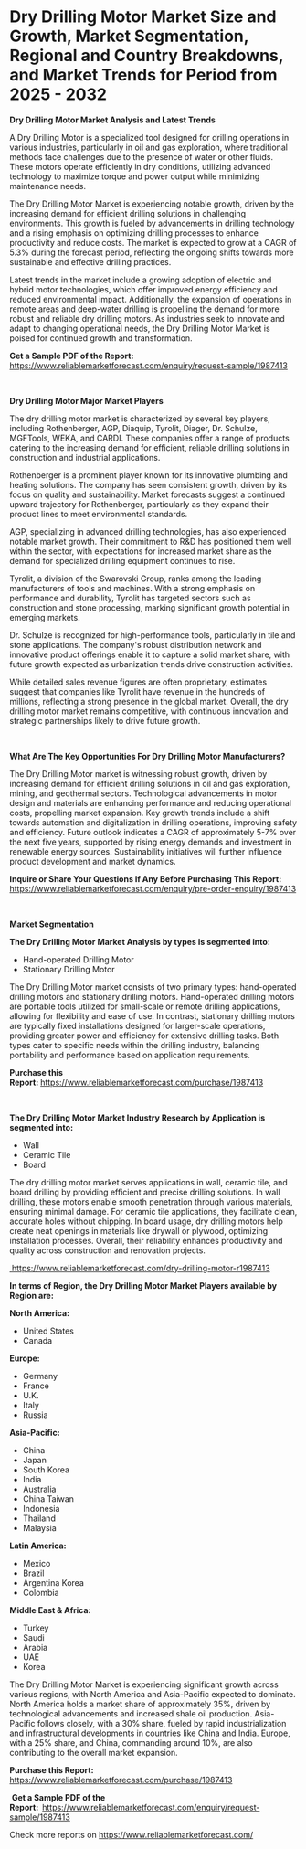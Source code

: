 <p><h1>Dry Drilling Motor Market Size and Growth, Market Segmentation, Regional and Country Breakdowns, and Market Trends for Period from 2025 -  2032</h1></p><p><strong>Dry Drilling Motor Market Analysis and Latest Trends</strong></p>
<p><p>A Dry Drilling Motor is a specialized tool designed for drilling operations in various industries, particularly in oil and gas exploration, where traditional methods face challenges due to the presence of water or other fluids. These motors operate efficiently in dry conditions, utilizing advanced technology to maximize torque and power output while minimizing maintenance needs.</p><p>The Dry Drilling Motor Market is experiencing notable growth, driven by the increasing demand for efficient drilling solutions in challenging environments. This growth is fueled by advancements in drilling technology and a rising emphasis on optimizing drilling processes to enhance productivity and reduce costs. The market is expected to grow at a CAGR of 5.3% during the forecast period, reflecting the ongoing shifts towards more sustainable and effective drilling practices.</p><p>Latest trends in the market include a growing adoption of electric and hybrid motor technologies, which offer improved energy efficiency and reduced environmental impact. Additionally, the expansion of operations in remote areas and deep-water drilling is propelling the demand for more robust and reliable dry drilling motors. As industries seek to innovate and adapt to changing operational needs, the Dry Drilling Motor Market is poised for continued growth and transformation.</p></p>
<p><strong>Get a Sample PDF of the Report:&nbsp;</strong> <a href="https://www.reliablemarketforecast.com/enquiry/request-sample/1987413?utm_campaign=2750&utm_medium=2&utm_source=Github&utm_content=ia&utm_term=02032025&utm_id=dry-drilling-motor">https://www.reliablemarketforecast.com/enquiry/request-sample/1987413</a></p>
<p>&nbsp;</p>
<p><strong>Dry Drilling Motor Major Market Players</strong></p>
<p><p>The dry drilling motor market is characterized by several key players, including Rothenberger, AGP, Diaquip, Tyrolit, Diager, Dr. Schulze, MGFTools, WEKA, and CARDI. These companies offer a range of products catering to the increasing demand for efficient, reliable drilling solutions in construction and industrial applications.</p><p>Rothenberger is a prominent player known for its innovative plumbing and heating solutions. The company has seen consistent growth, driven by its focus on quality and sustainability. Market forecasts suggest a continued upward trajectory for Rothenberger, particularly as they expand their product lines to meet environmental standards.</p><p>AGP, specializing in advanced drilling technologies, has also experienced notable market growth. Their commitment to R&D has positioned them well within the sector, with expectations for increased market share as the demand for specialized drilling equipment continues to rise.</p><p>Tyrolit, a division of the Swarovski Group, ranks among the leading manufacturers of tools and machines. With a strong emphasis on performance and durability, Tyrolit has targeted sectors such as construction and stone processing, marking significant growth potential in emerging markets.</p><p>Dr. Schulze is recognized for high-performance tools, particularly in tile and stone applications. The company's robust distribution network and innovative product offerings enable it to capture a solid market share, with future growth expected as urbanization trends drive construction activities.</p><p>While detailed sales revenue figures are often proprietary, estimates suggest that companies like Tyrolit have revenue in the hundreds of millions, reflecting a strong presence in the global market. Overall, the dry drilling motor market remains competitive, with continuous innovation and strategic partnerships likely to drive future growth.</p></p>
<p>&nbsp;</p>
<p><strong>What Are The Key Opportunities For Dry Drilling Motor Manufacturers?</strong></p>
<p><p>The Dry Drilling Motor market is witnessing robust growth, driven by increasing demand for efficient drilling solutions in oil and gas exploration, mining, and geothermal sectors. Technological advancements in motor design and materials are enhancing performance and reducing operational costs, propelling market expansion. Key growth trends include a shift towards automation and digitalization in drilling operations, improving safety and efficiency. Future outlook indicates a CAGR of approximately 5-7% over the next five years, supported by rising energy demands and investment in renewable energy sources. Sustainability initiatives will further influence product development and market dynamics.</p></p>
<p><strong>Inquire or Share Your Questions If Any Before Purchasing This Report:</strong> <a href="https://www.reliablemarketforecast.com/enquiry/pre-order-enquiry/1987413?utm_campaign=2750&utm_medium=2&utm_source=Github&utm_content=ia&utm_term=02032025&utm_id=dry-drilling-motor">https://www.reliablemarketforecast.com/enquiry/pre-order-enquiry/1987413</a></p>
<p>&nbsp;</p>
<p><strong>Market Segmentation</strong></p>
<p><strong>The Dry Drilling Motor Market Analysis by types is segmented into:</strong></p>
<p><ul><li>Hand-operated Drilling Motor</li><li>Stationary Drilling Motor</li></ul></p>
<p><p>The Dry Drilling Motor market consists of two primary types: hand-operated drilling motors and stationary drilling motors. Hand-operated drilling motors are portable tools utilized for small-scale or remote drilling applications, allowing for flexibility and ease of use. In contrast, stationary drilling motors are typically fixed installations designed for larger-scale operations, providing greater power and efficiency for extensive drilling tasks. Both types cater to specific needs within the drilling industry, balancing portability and performance based on application requirements.</p></p>
<p><strong>Purchase this Report:&nbsp;</strong><a href="https://www.reliablemarketforecast.com/purchase/1987413?utm_campaign=2750&utm_medium=2&utm_source=Github&utm_content=ia&utm_term=02032025&utm_id=dry-drilling-motor">https://www.reliablemarketforecast.com/purchase/1987413</a></p>
<p>&nbsp;</p>
<p><strong>The Dry Drilling Motor Market Industry Research by Application is segmented into:</strong></p>
<p><ul><li>Wall</li><li>Ceramic Tile</li><li>Board</li></ul></p>
<p><p>The dry drilling motor market serves applications in wall, ceramic tile, and board drilling by providing efficient and precise drilling solutions. In wall drilling, these motors enable smooth penetration through various materials, ensuring minimal damage. For ceramic tile applications, they facilitate clean, accurate holes without chipping. In board usage, dry drilling motors help create neat openings in materials like drywall or plywood, optimizing installation processes. Overall, their reliability enhances productivity and quality across construction and renovation projects.</p></p>
<p><a href="https://www.reliablemarketforecast.com/dry-drilling-motor-r1987413?utm_campaign=2750&utm_medium=2&utm_source=Github&utm_content=ia&utm_term=02032025&utm_id=dry-drilling-motor">&nbsp;https://www.reliablemarketforecast.com/dry-drilling-motor-r1987413</a></p>
<p><strong>In terms of Region, the Dry Drilling Motor Market Players available by Region are:</strong></p>
<p>
    <p> <strong> North America: </strong>
        <ul>
            <li>United States</li>
            <li>Canada</li>
        </ul>
        </p> 
    <p> <strong> Europe: </strong>
        <ul>
            <li>Germany</li>
            <li>France</li>
            <li>U.K.</li>
            <li>Italy</li>
            <li>Russia</li>
        </ul>
        </p> 
    <p> <strong> Asia-Pacific: </strong>
        <ul>
            <li>China</li>
            <li>Japan</li>
            <li>South Korea</li>
            <li>India</li>
            <li>Australia</li>
            <li>China Taiwan</li>
            <li>Indonesia</li>
            <li>Thailand</li>
            <li>Malaysia</li>
        </ul>
        </p> 
    <p> <strong> Latin America: </strong>
        <ul>
            <li>Mexico</li>
            <li>Brazil</li>
            <li>Argentina Korea</li>
            <li>Colombia</li>
        </ul>
        </p> 
    <p> <strong> Middle East & Africa: </strong>
        <ul>
            <li>Turkey</li>
            <li>Saudi</li>
            <li>Arabia</li>
            <li>UAE</li>
            <li>Korea</li>
        </ul>
    </p>
    </p>
<p><p>The Dry Drilling Motor Market is experiencing significant growth across various regions, with North America and Asia-Pacific expected to dominate. North America holds a market share of approximately 35%, driven by technological advancements and increased shale oil production. Asia-Pacific follows closely, with a 30% share, fueled by rapid industrialization and infrastructural developments in countries like China and India. Europe, with a 25% share, and China, commanding around 10%, are also contributing to the overall market expansion.</p></p>
<p><strong>Purchase this Report: </strong><a href="https://www.reliablemarketforecast.com/purchase/1987413?utm_campaign=2750&utm_medium=2&utm_source=Github&utm_content=ia&utm_term=02032025&utm_id=dry-drilling-motor">https://www.reliablemarketforecast.com/purchase/1987413</a></p>
<p>&nbsp;<strong>Get a Sample PDF of the Report:&nbsp;&nbsp;</strong><a href="https://www.reliablemarketforecast.com/enquiry/request-sample/1987413?utm_campaign=2750&utm_medium=2&utm_source=Github&utm_content=ia&utm_term=02032025&utm_id=dry-drilling-motor">https://www.reliablemarketforecast.com/enquiry/request-sample/1987413</a></p>
<p><strong></strong></p>
<p>Check more reports on <a href="https://www.reliablemarketforecast.com/?utm_campaign=2750&utm_medium=2&utm_source=Github&utm_content=ia&utm_term=02032025&utm_id=dry-drilling-motor">https://www.reliablemarketforecast.com/</a></p>